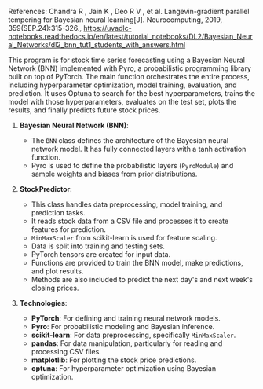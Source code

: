 References: Chandra R , Jain K , Deo R V , et al. Langevin-gradient parallel tempering for Bayesian neural learning[J]. Neurocomputing, 2019, 359(SEP.24):315-326., https://uvadlc-notebooks.readthedocs.io/en/latest/tutorial_notebooks/DL2/Bayesian_Neural_Networks/dl2_bnn_tut1_students_with_answers.html

This program is for stock time series forecasting using a Bayesian Neural Network (BNN) implemented with Pyro, a probabilistic programming library built on top of PyTorch. 
The main function orchestrates the entire process, including hyperparameter optimization, model training, evaluation, and prediction. It uses Optuna to search for the best hyperparameters, trains the model with those hyperparameters, evaluates on the test set, plots the results, and finally predicts future stock prices.

1. **Bayesian Neural Network (BNN)**:
   - The `BNN` class defines the architecture of the Bayesian neural network model. It has fully connected layers with a tanh activation function.
   - Pyro is used to define the probabilistic layers (`PyroModule`) and sample weights and biases from prior distributions.

2. **StockPredictor**:
   - This class handles data preprocessing, model training, and prediction tasks.
   - It reads stock data from a CSV file and processes it to create features for prediction.
   - `MinMaxScaler` from scikit-learn is used for feature scaling.
   - Data is split into training and testing sets.
   - PyTorch tensors are created for input data.
   - Functions are provided to train the BNN model, make predictions, and plot results.
   - Methods are also included to predict the next day's and next week's closing prices.

3. **Technologies**:
   - **PyTorch**: For defining and training neural network models.
   - **Pyro**: For probabilistic modeling and Bayesian inference.
   - **scikit-learn**: For data preprocessing, specifically `MinMaxScaler`.
   - **pandas**: For data manipulation, particularly for reading and processing CSV files.
   - **matplotlib**: For plotting the stock price predictions.
   - **optuna**: For hyperparameter optimization using Bayesian optimization.

